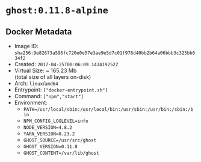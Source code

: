 # `ghost:0.11.8-alpine`

## Docker Metadata

- Image ID: `sha256:9e82673a596fc720e0e57e3ae9e5d7c01f978d40bb2b64a06bbb3c325bb634f2`
- Created: `2017-04-25T00:06:09.143419252Z`
- Virtual Size: ~ 165.23 Mb  
  (total size of all layers on-disk)
- Arch: `linux`/`amd64`
- Entrypoint: `["docker-entrypoint.sh"]`
- Command: `["npm","start"]`
- Environment:
  - `PATH=/usr/local/sbin:/usr/local/bin:/usr/sbin:/usr/bin:/sbin:/bin`
  - `NPM_CONFIG_LOGLEVEL=info`
  - `NODE_VERSION=4.8.2`
  - `YARN_VERSION=0.23.2`
  - `GHOST_SOURCE=/usr/src/ghost`
  - `GHOST_VERSION=0.11.8`
  - `GHOST_CONTENT=/var/lib/ghost`
